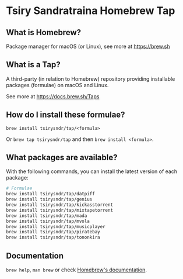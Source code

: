 # Tsiry Sandratraina Homebrew Tap

## What is Homebrew?

Package manager for macOS (or Linux), see more at https://brew.sh

## What is a Tap?

A third-party (in relation to Homebrew) repository providing installable
packages (formulae) on macOS and Linux.

See more at https://docs.brew.sh/Taps

## How do I install these formulae?

`brew install tsirysndr/tap/<formula>`

Or `brew tap tsirysndr/tap` and then `brew install <formula>`.

## What packages are available?

With the following commands, you can install the latest version of each package:
```sh
# Formulae
brew install tsirysndr/tap/datpiff
brew install tsirysndr/tap/genius
brew install tsirysndr/tap/kickasstorrent
brew install tsirysndr/tap/mixtapetorrent
brew install tsirysndr/tap/mada
brew install tsirysndr/tap/mvola
brew install tsirysndr/tap/musicplayer
brew install tsirysndr/tap/piratebay
brew install tsirysndr/tap/tononkira
```

## Documentation

`brew help`, `man brew` or check [Homebrew's documentation](https://docs.brew.sh).
